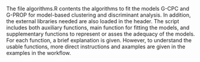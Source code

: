 The file algorithms.R contents the algorithms to fit the models G-CPC and G-PROP for model-based clustering and discriminant analysis. In addition, the external libraries needed are also loaded in the header. The script includes both auxiliary functions, main function for fitting the models, and supplementary functions to represent or asses the adequacy of the models. For each function, a brief explanation is given. However, to understand the usable functions, more direct instructions and axamples are given in the examples in the workflow. 
